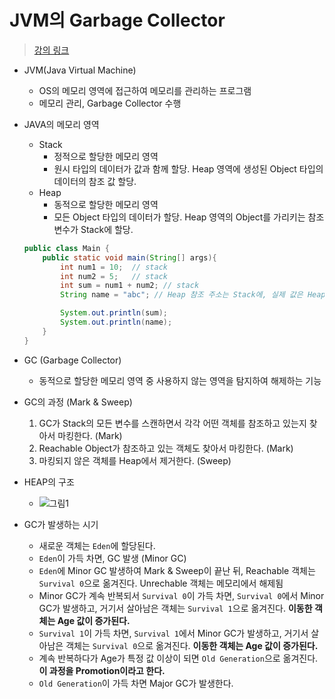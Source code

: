 # JVM의 Garbage Collector

> [강의 링크](https://www.youtube.com/watch?v=vZRmCbl871I&ab_channel=%EC%9A%B0%EC%95%84%ED%95%9CTech)

- JVM(Java Virtual Machine)
    - OS의 메모리 영역에 접근하여 메모리를 관리하는 프로그램
    - 메모리 관리, Garbage Collector 수행
- JAVA의 메모리 영역
    - Stack
        - 정적으로 할당한 메모리 영역
        - 원시 타입의 데이터가 값과 함께 할당. Heap 영역에 생성된 Object 타입의 데이터의 참조 값 할당.
    - Heap
        - 동적으로 할당한 메모리 영역
        - 모든 Object 타입의 데이터가 할당. Heap 영역의 Object를 가리키는 참조 변수가 Stack에 할당.
    ```java
    public class Main {
        public static void main(String[] args){
            int num1 = 10;  // stack
            int num2 = 5;   // stack
            int sum = num1 + num2; // stack
            String name = "abc"; // Heap 참조 주소는 Stack에, 실제 값은 Heap에 할당

            System.out.println(sum);
            System.out.println(name);
        }
    }
    ```

- GC (Garbage Collector)
    - 동적으로 할당한 메모리 영역 중 사용하지 않는 영역을 탐지하여 해제하는 기능
- GC의 과정 (Mark & Sweep)
    1. GC가 Stack의 모든 변수를 스캔하면서 각각 어떤 객체를 참조하고 있는지 찾아서 마킹한다. (Mark)
    2. Reachable Object가 참조하고 있는 객체도 찾아서 마킹한다. (Mark)
    3. 마킹되지 않은 객체를 Heap에서 제거한다. (Sweep)
- HEAP의 구조
    - ![그림1](https://user-images.githubusercontent.com/52440668/93542894-30a84980-f995-11ea-962c-31d6b4d37c16.png)
- GC가 발생하는 시기
    - 새로운 객체는 `Eden`에 할당된다.
    - `Eden`이 가득 차면, GC 발생 (Minor GC)
    - `Eden`에 Minor GC 발생하여 Mark & Sweep이 끝난 뒤, Reachable 객체는 `Survival 0`으로 옮겨진다. Unrechable 객체는 메모리에서 해제됨
    - Minor GC가 계속 반복되서 `Survival 0`이 가득 차면, `Survival 0`에서 Minor GC가 발생하고, 거기서 살아남은 객체는 `Survival 1`으로 옮겨진다. **이동한 객체는 Age 값이 증가된다.**
    - `Survival 1`이 가득 차면, `Survival 1`에서 Minor GC가 발생하고, 거기서 살아남은 객체는 `Survival 0`으로 옮겨진다. **이동한 객체는 Age 값이 증가된다.**
    - 계속 반복하다가 Age가 특정 값 이상이 되면 `Old Generation`으로 옮겨진다. **이 과정을 Promotion이라고 한다.**
    - `Old Generation`이 가득 차면 Major GC가 발생한다.